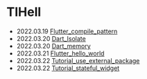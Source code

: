 # TIHell

- 2022.03.19 [Flutter_compile_pattern](https://github.com/DaeyoungHwang/TIHell/blob/main/Flutter/Flutter_compile_pattern.md)
- 2022.03.20 [Dart_Isolate](https://github.com/DaeyoungHwang/TIHell/blob/main/Flutter/Dart_Isolate.md)
- 2022.03.20 [Dart_memory](https://github.com/DaeyoungHwang/TIHell/blob/main/Flutter/Dart_memory.md)
- 2022.03.21 [Flutter_hello_world](https://github.com/DaeyoungHwang/TIHell/blob/main/Flutter/Tutorial_hollo_world.md)
- 2022.03.22 [Tutorial_use_external_package](https://github.com/DaeyoungHwang/TIHell/blob/main/Flutter/Tutorial_use_external_package.md)
- 2022.03.22 [Tutorial_stateful_widget](https://github.com/DaeyoungHwang/TIHell/blob/main/Flutter/Tutorial_stateful_widget.md)
